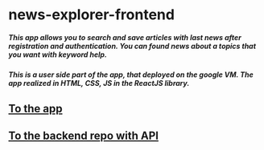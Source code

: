 # news-explorer-frontend

##### This app allows you to search and save articles with last news after registration and authentication. You can found news about a topics that you want with keyword help.

##### This is a user side part of the app, that deployed on the google VM. The app realized in HTML, CSS, JS in the ReactJS library.

## [To the app](https://news-explorer-valerie-v.students.nomoredomainssbs.ru)
## [To the backend repo with API](https://github.com/Valerie-Volfman/news-explorer-api.git)